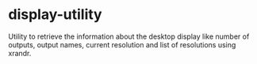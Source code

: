 # display-utility
Utility to retrieve the information about the desktop display like number of outputs, output names, current resolution and list of resolutions using xrandr.
